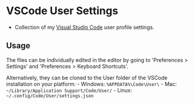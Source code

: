 # VSCode User Settings

- Collection of my [Visual Studio Code](https://code.visualstudio.com) user profile settings.

## Usage

The files can be individually edited in the editor by going to 'Preferences > Settings' and 'Preferences > Keyboard Shortcuts'.

Alternatively, they can be cloned to the User folder of the VSCode installation on your platform:
    - Windows: `%APPDATA%\Code\User\`
    - Mac: `~/Library/Application Support/Code/User/`
    - Linux: `~/.config/Code/User/settings.json`
